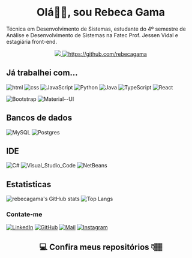<h1 align="center">Olá👋🏽, sou Rebeca Gama</h1>
  Técnica em Desenvolvimento de Sistemas, estudante do 4º semestre de Análise e Desenvolvimento de Sistemas na Fatec Prof. Jessen Vidal e estagiária front-end.
<p align="center">
    <a href="#">
      <img src="https://img.shields.io/github/followers/rebecagama.svg?style=social&label=Follow&maxAge=2592000">
    </a>
    <a href="#">
      <img src="https://komarev.com/ghpvc/?username=rebecagama" alt="https://github.com/rebecagama" />
    </a>
  </p>


## Já trabalhei com...
![html](https://img.shields.io/badge/html5%20-%23e34f26.svg?&style=for-the-badge&logo=html5&logoColor=white)
![css](https://img.shields.io/badge/CSS3-239120?&style=for-the-badge&logo=css3&logoColor=white)
![JavaScript](https://img.shields.io/badge/JavaScript-F7DF1E?style=for-the-badge&logo=javascript&logoColor=black)
![Python](https://img.shields.io/badge/Python-14354C?style=for-the-badge&logo=python&logoColor=white)
![Java](https://img.shields.io/badge/Java-ED8B00?style=for-the-badge&logo=openjdk&logoColor=white)
![TypeScript](https://img.shields.io/badge/TypeScript-007ACC?style=for-the-badge&logo=typescript&logoColor=white)
![React](https://img.shields.io/badge/React-20232A?style=for-the-badge&logo=react&logoColor=61DAFB)

![Bootstrap](https://img.shields.io/badge/Bootstrap-563D7C?style=for-the-badge&logo=bootstrap&logoColor=white)
![Material--UI](https://img.shields.io/badge/Material--UI-0081CB?style=for-the-badge&logo=material-ui&logoColor=white)

## Bancos de dados
![MySQL](https://img.shields.io/badge/MySQL-005C84?style=for-the-badge&logo=mysql&logoColor=white)
![Postgres](https://img.shields.io/badge/postgres-%23316192.svg?style=for-the-badge&logo=postgresql&logoColor=white)

## IDE

![C#](https://img.shields.io/badge/Visual_Studio-5C2D91?style=for-the-badge&logo=visual%20studio&logoColor=white)
![Visual_Studio_Code](https://img.shields.io/badge/Visual_Studio_Code-0078D4?style=for-the-badge&logo=visual%20studio%20code&logoColor=white)
![NetBeans](https://img.shields.io/badge/apache%20netbeans-1B6AC6?style=for-the-badge&logo=apache%20netbeans%20IDE&logoColor=white)

## Estatisticas

![rebecagama's GitHub stats](https://github-readme-stats.vercel.app/api?username=rebecagama&count_private=true&icons=true&theme=onedark)
![Top Langs](https://github-readme-stats.vercel.app/api/top-langs/?username=rebecagama&layout=compact&theme=onedark)




### Contate-me
[![LinkedIn](https://img.shields.io/badge/linkedin-%230077B5.svg?style=for-the-badge&logo=linkedin&logoColor=white)](https://www.linkedin.com/in/rebecagama/)
[![GitHub](https://img.shields.io/badge/github-%23121011.svg?style=for-the-badge&logo=github&logoColor=white)](https://github.com/rebecagama/rebecagama)
[![Mail](https://img.shields.io/badge/Gmail-D14836?style=for-the-badge&logo=gmail&logoColor=white)](mailto:rebecagamam@gmail.com)
[![Instagram](https://img.shields.io/badge/Instagram-E4405F?style=for-the-badge&logo=instagram&logoColor=white)](http://instagram.com/rebeca__gama)

<h2  align="center">💻 Confira meus repositórios 👇🏽 </h2>
